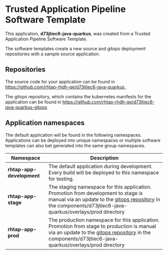 # Trusted Application Pipeline Software Template

This application, **d73jtiec6-java-quarkus**, was created from a Trusted Application Pipeline Software Template.

The software templates create a new source and gitops deployment repositories with a sample source application. 

## Repositories

The source code for your application can be found in [https://github.com/rhtap-rhdh-qe/d73jtiec6-java-quarkus ](https://github.com/rhtap-rhdh-qe/d73jtiec6-java-quarkus ).
 
The gitops repository, which contains the kubernetes manifests for the application can be found in 
[https://github.com/rhtap-rhdh-qe/d73jtiec6-java-quarkus-gitops ](https://github.com/rhtap-rhdh-qe/d73jtiec6-java-quarkus-gitops ) 

## Application namespaces 

The default application will be found in the following namespaces. Applications can be deployed into unique namespaces or multiple software templates can also bet generated into the same group namespaces.  

|  Namespace   |  Description   |  
| -------- | -------- |   
| **rhtap-app-development** | The default application during development. Every build will be deployed to this namespace for testing. | 
| **rhtap-app-stage** | The staging namespace for this application. Promotion from development to stage is manual via an update to the [gitops repository](https://github.com/rhtap-rhdh-qe/d73jtiec6-java-quarkus-gitops ) in the components/d73jtiec6-java-quarkus/overlays/prod directory |  
| **rhtap-app-prod** | The production namespace for this application. Promotion from stage to production is manual via an update to the [gitops repository](https://github.com/rhtap-rhdh-qe/d73jtiec6-java-quarkus-gitops ) in the components/d73jtiec6-java-quarkus/overlays/prod directory | 